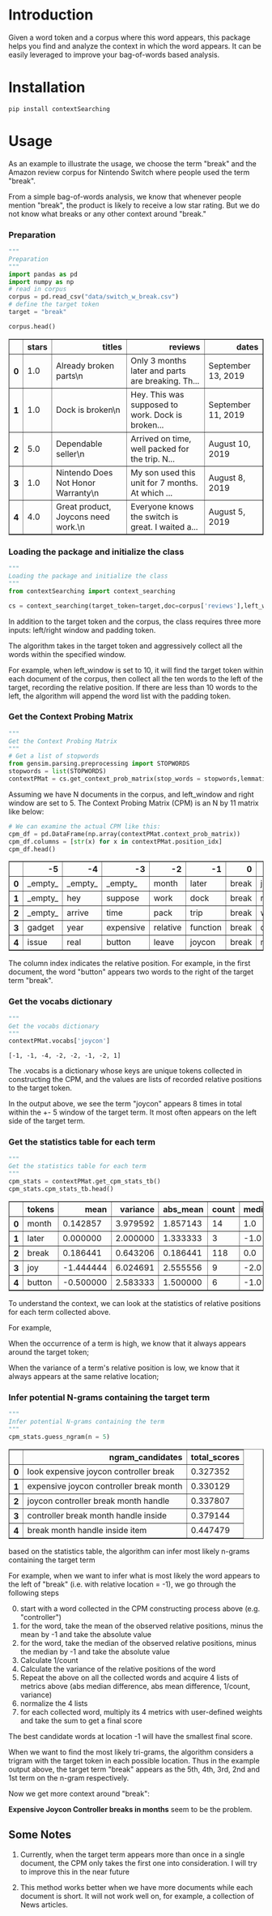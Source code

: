 
# Introduction

Given a word token and a corpus where this word appears, this package helps you find and analyze the context in which the word appears. It can be easily leveraged to improve your bag-of-words based analysis.

# Installation

```
pip install contextSearching
```

# Usage

As an example to illustrate the usage, we choose the term "break" and the Amazon review corpus for Nintendo Switch where people used the term "break". 

From a simple bag-of-words analysis, we know that whenever people mention "break", the product is likely to receive a low star rating. But we do not know what breaks or any other context around "break." 

### Preparation


```python
"""
Preparation
"""
import pandas as pd
import numpy as np
# read in corpus
corpus = pd.read_csv("data/switch_w_break.csv")
# define the target token
target = "break"

corpus.head()
```




<div>
<table border="1" class="dataframe">
  <thead>
    <tr style="text-align: right;">
      <th></th>
      <th>stars</th>
      <th>titles</th>
      <th>reviews</th>
      <th>dates</th>
    </tr>
  </thead>
  <tbody>
    <tr>
      <th>0</th>
      <td>1.0</td>
      <td>Already broken parts\n</td>
      <td>Only 3 months later and parts are breaking. Th...</td>
      <td>September 13, 2019</td>
    </tr>
    <tr>
      <th>1</th>
      <td>1.0</td>
      <td>Dock is broken\n</td>
      <td>Hey. This was supposed to work. Dock is broken...</td>
      <td>September 11, 2019</td>
    </tr>
    <tr>
      <th>2</th>
      <td>5.0</td>
      <td>Dependable seller\n</td>
      <td>Arrived on time,  well packed for the trip.  N...</td>
      <td>August 10, 2019</td>
    </tr>
    <tr>
      <th>3</th>
      <td>1.0</td>
      <td>Nintendo Does Not Honor Warranty\n</td>
      <td>My son used this unit for 7 months.  At which ...</td>
      <td>August 8, 2019</td>
    </tr>
    <tr>
      <th>4</th>
      <td>4.0</td>
      <td>Great product, Joycons need work.\n</td>
      <td>Everyone knows the switch is great. I waited a...</td>
      <td>August 5, 2019</td>
    </tr>
  </tbody>
</table>
</div>



### Loading the package and initialize the class



```python
"""
Loading the package and initialize the class
"""
from contextSearching import context_searching

cs = context_searching(target_token=target,doc=corpus['reviews'],left_window=5,right_window=5,padding_token="_empty_")
```

In addition to the target token and the corpus, the class requires three more inputs: left/right window and padding token.

The algorithm takes in the target token and aggressively collect all the words within the specified window. 

For example, when left_window is set to 10, it will find the target token within each document of the corpus, then collect all the ten words to the left of the target, recording the relative position. If there are less than 10 words to the left, the algorithm will append the word list with the padding token.

### Get the Context Probing Matrix



```python
"""
Get the Context Probing Matrix
"""
# Get a list of stopwords
from gensim.parsing.preprocessing import STOPWORDS
stopwords = list(STOPWORDS)
contextPMat = cs.get_context_prob_matrix(stop_words = stopwords,lemmatize=True, stem = False)
```

Assuming we have N documents in the corpus, and left_window and right window are set to 5. The Context Probing Matrix (CPM) is an N by 11 matrix like below:


```python
# We can examine the actual CPM like this:
cpm_df = pd.DataFrame(np.array(contextPMat.context_prob_matrix))
cpm_df.columns = [str(x) for x in contextPMat.position_idx]
cpm_df.head()
```




<div>
<table border="1" class="dataframe">
  <thead>
    <tr style="text-align: right;">
      <th></th>
      <th>-5</th>
      <th>-4</th>
      <th>-3</th>
      <th>-2</th>
      <th>-1</th>
      <th>0</th>
      <th>1</th>
      <th>2</th>
      <th>3</th>
      <th>4</th>
      <th>5</th>
    </tr>
  </thead>
  <tbody>
    <tr>
      <th>0</th>
      <td>_empty_</td>
      <td>_empty_</td>
      <td>_empty_</td>
      <td>month</td>
      <td>later</td>
      <td>break</td>
      <td>joy</td>
      <td>button</td>
      <td>work</td>
      <td>replace</td>
      <td>_empty_</td>
    </tr>
    <tr>
      <th>1</th>
      <td>_empty_</td>
      <td>hey</td>
      <td>suppose</td>
      <td>work</td>
      <td>dock</td>
      <td>break</td>
      <td>replace</td>
      <td>dock</td>
      <td>pretty</td>
      <td>angry</td>
      <td>_empty_</td>
    </tr>
    <tr>
      <th>2</th>
      <td>_empty_</td>
      <td>arrive</td>
      <td>time</td>
      <td>pack</td>
      <td>trip</td>
      <td>break</td>
      <td>work</td>
      <td>great</td>
      <td>_empty_</td>
      <td>_empty_</td>
      <td>_empty_</td>
    </tr>
    <tr>
      <th>3</th>
      <td>gadget</td>
      <td>year</td>
      <td>expensive</td>
      <td>relative</td>
      <td>function</td>
      <td>break</td>
      <td>quickly</td>
      <td>support</td>
      <td>manufacturer</td>
      <td>beware</td>
      <td>nintendo</td>
    </tr>
    <tr>
      <th>4</th>
      <td>issue</td>
      <td>real</td>
      <td>button</td>
      <td>leave</td>
      <td>joycon</td>
      <td>break</td>
      <td>month</td>
      <td>fortunately</td>
      <td>nintendo</td>
      <td>replace</td>
      <td>warranty</td>
    </tr>
  </tbody>
</table>
</div>



The column index indicates the relative position. For example, in the first document, the word "button" appears two words to the right of the target term "break".

### Get the vocabs dictionary



```python
"""
Get the vocabs dictionary
"""
contextPMat.vocabs['joycon']
```




    [-1, -1, -4, -2, -2, -1, -2, 1]



The .vocabs is a dictionary whose keys are unique tokens collected in constructing the CPM, and the values are lists of recorded relative positions to the target token.

In the output above, we see the term "joycon" appears 8 times in total within the +- 5 window of the target term. It most often appears on the left side of the target term.

### Get the statistics table for each term



```python
"""
Get the statistics table for each term
"""
cpm_stats = contextPMat.get_cpm_stats_tb()
cpm_stats.cpm_stats_tb.head()
```




<div>
<table border="1" class="dataframe">
  <thead>
    <tr style="text-align: right;">
      <th></th>
      <th>tokens</th>
      <th>mean</th>
      <th>variance</th>
      <th>abs_mean</th>
      <th>count</th>
      <th>median</th>
    </tr>
  </thead>
  <tbody>
    <tr>
      <th>0</th>
      <td>month</td>
      <td>0.142857</td>
      <td>3.979592</td>
      <td>1.857143</td>
      <td>14</td>
      <td>1.0</td>
    </tr>
    <tr>
      <th>1</th>
      <td>later</td>
      <td>0.000000</td>
      <td>2.000000</td>
      <td>1.333333</td>
      <td>3</td>
      <td>-1.0</td>
    </tr>
    <tr>
      <th>2</th>
      <td>break</td>
      <td>0.186441</td>
      <td>0.643206</td>
      <td>0.186441</td>
      <td>118</td>
      <td>0.0</td>
    </tr>
    <tr>
      <th>3</th>
      <td>joy</td>
      <td>-1.444444</td>
      <td>6.024691</td>
      <td>2.555556</td>
      <td>9</td>
      <td>-2.0</td>
    </tr>
    <tr>
      <th>4</th>
      <td>button</td>
      <td>-0.500000</td>
      <td>2.583333</td>
      <td>1.500000</td>
      <td>6</td>
      <td>-1.0</td>
    </tr>
  </tbody>
</table>
</div>



To understand the context, we can look at the statistics of relative positions for each term collected above. 

For example,

When the occurrence of a term is high, we know that it always appears around the target token;

When the variance of a term's relative position is low, we know that it always appears at the same relative location;

### Infer potential N-grams containing the target term



```python
"""
Infer potential N-grams containing the term
"""
cpm_stats.guess_ngram(n = 5)
```




<div>
<table border="1" class="dataframe">
  <thead>
    <tr style="text-align: right;">
      <th></th>
      <th>ngram_candidates</th>
      <th>total_scores</th>
    </tr>
  </thead>
  <tbody>
    <tr>
      <th>0</th>
      <td>look expensive joycon controller break</td>
      <td>0.327352</td>
    </tr>
    <tr>
      <th>1</th>
      <td>expensive joycon controller break month</td>
      <td>0.330129</td>
    </tr>
    <tr>
      <th>2</th>
      <td>joycon controller break month handle</td>
      <td>0.337807</td>
    </tr>
    <tr>
      <th>3</th>
      <td>controller break month handle inside</td>
      <td>0.379144</td>
    </tr>
    <tr>
      <th>4</th>
      <td>break month handle inside item</td>
      <td>0.447479</td>
    </tr>
  </tbody>
</table>
</div>



based on the statistics table, the algorithm can infer most likely n-grams containing the target term

For example, when we want to infer what is most likely the word appears to the left of "break" (i.e. with relative location = -1), we go through the following steps

0. start with a word collected in the CPM constructing process above (e.g. "controller")
1. for the word, take the mean of the observed relative positions, minus the mean by -1 and take the absolute value
2. for the word, take the median of the observed relative positions, minus the median by -1 and take the absolute value
3. Calculate 1/count
4. Calculate the variance of the relative positions of the word
5. Repeat the above on all the collected words and acquire 4 lists of metrics above (abs median difference, abs mean difference, 1/count, variance)
6. normalize the 4 lists
7. for each collected word, multiply its 4 metrics with user-defined weights and take the sum to get a final score

The best candidate words at location -1 will have the smallest final score.

When we want to find the most likely tri-grams, the algorithm considers a trigram with the target token in each possible location. Thus in the example output above, the target term "break" appears as the 5th, 4th, 3rd, 2nd and 1st term on the n-gram respectively.

Now we get more context around "break": 

**Expensive Joycon Controller breaks in months** seem to be the problem.

## Some Notes

1. Currently, when the target term appears more than once in a single document, the CPM only takes the first one into consideration. I will try to improve this in the near future

2. This method works better when we have more documents while each document is short. It will not work well on, for example, a collection of News articles.
